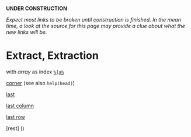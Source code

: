 **UNDER CONSTRUCTION**

_Expect most links to be broken until construction is finished.
In the mean time, a look at the source for this page may provide a clue
about what the new links will be._

# Extract, Extraction

with _array_ as index [`%[a%`](https://github.com/dmparrishphd/Shapiro/blob/master/Files/2/0/PC.LB.a.PC.R)

[corner]() (see also `help(head)`)

[last](https://github.com/dmparrishphd/Shapiro/blob/master/Files/1/2/3/0/last.R)

[last column](https://github.com/dmparrishphd/Shapiro/blob/master/Files/1/2/3/0/lastc.R)

[last row](https://github.com/dmparrishphd/Shapiro/blob/master/Files/1/2/3/0/lastr.R)

[rest] ()

